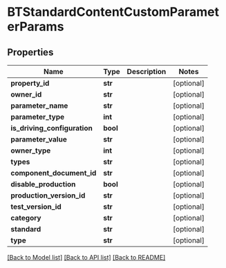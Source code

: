 # BTStandardContentCustomParameterParams

## Properties
Name | Type | Description | Notes
------------ | ------------- | ------------- | -------------
**property_id** | **str** |  | [optional] 
**owner_id** | **str** |  | [optional] 
**parameter_name** | **str** |  | [optional] 
**parameter_type** | **int** |  | [optional] 
**is_driving_configuration** | **bool** |  | [optional] 
**parameter_value** | **str** |  | [optional] 
**owner_type** | **int** |  | [optional] 
**types** | **str** |  | [optional] 
**component_document_id** | **str** |  | [optional] 
**disable_production** | **bool** |  | [optional] 
**production_version_id** | **str** |  | [optional] 
**test_version_id** | **str** |  | [optional] 
**category** | **str** |  | [optional] 
**standard** | **str** |  | [optional] 
**type** | **str** |  | [optional] 

[[Back to Model list]](../README.md#documentation-for-models) [[Back to API list]](../README.md#documentation-for-api-endpoints) [[Back to README]](../README.md)



